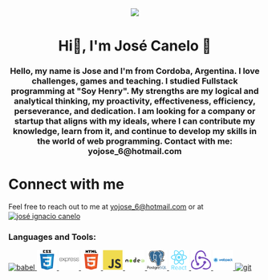 <div id="header" align="center">
  <img src="https://media.giphy.com/media/v1.Y2lkPTc5MGI3NjExYjdiMmVmNjk2NzI5NDA1ODcxOTk4NGY1YWZhZjRiOTJlNjQxYWNkNyZjdD1n/CuuSHzuc0O166MRfjt/giphy.gif" width="200">
  <h1 align="center"> Hi👋, I'm José Canelo 🚀</h1>
  <h3 align="center">
 Hello, my name is Jose and I'm from Cordoba, Argentina. I love challenges, games and teaching. I studied Fullstack programming at "Soy Henry". My strengths are my logical and analytical  thinking, my proactivity, effectiveness, efficiency, perseverance, and dedication. I am looking for a company or startup that aligns with my ideals, where I can contribute my knowledge, learn from it, and continue to develop my skills in the world of web programming.
Contact with me: yojose_6@hotmail.com
  </h3>
</div>
<div>
  <h1>Connect with me</h1>
  Feel free to reach out to me at <a href="mailto:yojose_6@hotmail.com">yojose_6@hotmail.com</a> or at <a href="https://www.linkedin.com/in/josé-ignacio-canelo-06ba71223/" target="blank"><img align="center" src="https://raw.githubusercontent.com/rahuldkjain/github-profile-readme-generator/master/src/images/icons/Social/linked-in-alt.svg" alt="josé ignacio canelo" height="15" width="20" /></a>
</div>

<h3 align="left">Languages and Tools:</h3>
<p align="left"> <a href="https://babeljs.io/" target="_blank" rel="noreferrer"> <img src="https://www.vectorlogo.zone/logos/babeljs/babeljs-icon.svg" alt="babel" width="40" height="40"/> </a> <a href="https://www.w3schools.com/css/" target="_blank" rel="noreferrer"> <img src="https://raw.githubusercontent.com/devicons/devicon/master/icons/css3/css3-original-wordmark.svg" alt="css3" width="40" height="40"/> </a> <a href="https://expressjs.com" target="_blank" rel="noreferrer"> <img src="https://raw.githubusercontent.com/devicons/devicon/master/icons/express/express-original-wordmark.svg" alt="express" width="40" height="40"/> </a> <a href="https://www.w3.org/html/" target="_blank" rel="noreferrer"> <img src="https://raw.githubusercontent.com/devicons/devicon/master/icons/html5/html5-original-wordmark.svg" alt="html5" width="40" height="40"/> </a> <a href="https://developer.mozilla.org/en-US/docs/Web/JavaScript" target="_blank" rel="noreferrer"> <img src="https://raw.githubusercontent.com/devicons/devicon/master/icons/javascript/javascript-original.svg" alt="javascript" width="40" height="40"/> </a> <a href="https://nodejs.org" target="_blank" rel="noreferrer"> <img src="https://raw.githubusercontent.com/devicons/devicon/master/icons/nodejs/nodejs-original-wordmark.svg" alt="nodejs" width="40" height="40"/> </a> <a href="https://www.postgresql.org" target="_blank" rel="noreferrer"> <img src="https://raw.githubusercontent.com/devicons/devicon/master/icons/postgresql/postgresql-original-wordmark.svg" alt="postgresql" width="40" height="40"/> </a> <a href="https://reactjs.org/" target="_blank" rel="noreferrer"> <img src="https://raw.githubusercontent.com/devicons/devicon/master/icons/react/react-original-wordmark.svg" alt="react" width="40" height="40"/> </a> <a href="https://redux.js.org" target="_blank" rel="noreferrer"> <img src="https://raw.githubusercontent.com/devicons/devicon/master/icons/redux/redux-original.svg" alt="redux" width="40" height="40"/> </a> <a href="https://webpack.js.org" target="_blank" rel="noreferrer"> <img src="https://raw.githubusercontent.com/devicons/devicon/d00d0969292a6569d45b06d3f350f463a0107b0d/icons/webpack/webpack-original-wordmark.svg" alt="webpack" width="40" height="40"/> </a> <a href="https://git-scm.com/" target="_blank" rel="noreferrer"> <img src="https://www.vectorlogo.zone/logos/git-scm/git-scm-icon.svg" alt="git" width="40" height="40"/></p>


